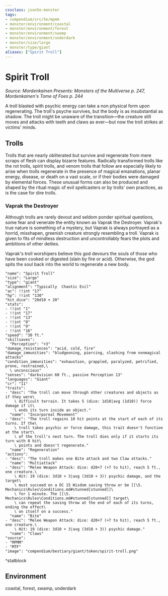 ```yaml
---
cssclass: json5e-monster
tags:
- compendium/src/5e/mpmm
- monster/environment/coastal
- monster/environment/forest
- monster/environment/swamp
- monster/environment/underdark
- monster/size/large
- monster/type/giant
aliases: ["Spirit Troll"]
---
```

# Spirit Troll
*Source: Mordenkainen Presents: Monsters of the Multiverse p. 247, Mordenkainen's Tome of Foes p. 244*  

A troll blasted with psychic energy can take a non physical form upon regenerating. The troll's psyche survives, but the body is as insubstantial as shadow. The troll might be unaware of the transition—the creature still moves and attacks with teeth and claws as ever—but now the troll strikes at victims' minds.

## Trolls

Trolls that are nearly obliterated but survive and regenerate from mere scraps of flesh can display bizarre features. Radically transformed trolls like the rot trolls, spirit trolls, and venom trolls that follow are especially likely to arise when trolls regenerate in the presence of magical emanations, planar energy, disease, or death on a vast scale, or if their bodies were damaged by elemental forces. These unusual forms can also be produced and shaped by the ritual magic of evil spellcasters or by trolls' own practices, as is the case for dire trolls.

### Vaprak the Destroyer

Although trolls are rarely devout and seldom ponder spiritual questions, some fear and venerate the entity known as Vaprak the Destroyer. Vaprak's true nature is something of a mystery, but Vaprak is always portrayed as a horrid, misshapen, greenish creature strongly resembling a troll. Vaprak is given to fits of mindless destruction and uncontrollably fears the plots and ambitions of other deities.

Vaprak's troll worshipers believe this god devours the souls of those who have been cooked or digested (slain by fire or acid). Otherwise, the god spits the soul back into the world to regenerate a new body.

```statblock
"name": "Spirit Troll"
"size": "Large"
"type": "giant"
"alignment": "Typically  Chaotic Evil"
"ac": !!int "17"
"hp": !!int "130"
"hit_dice": "20d10 + 20"
"stats":
- !!int "1"
- !!int "17"
- !!int "13"
- !!int "8"
- !!int "9"
- !!int "16"
"speed": "30 ft."
"skillsaves":
  "Perception": "+3"
"damage_resistances": "acid, cold, fire"
"damage_immunities": "bludgeoning, piercing, slashing from nonmagical attacks"
"condition_immunities": "exhaustion, grappled, paralyzed, petrified, prone, restrained,\
  \ unconscious"
"senses": "darkvision 60 ft., passive Perception 13"
"languages": "Giant"
"cr": "11"
"traits":
- "desc": "The troll can move through other creatures and objects as if they were\
    \ difficult terrain. It takes 5 (dice: 1d10|avg (1d10)) force damage if it\
    \ ends its turn inside an object."
  "name": "Incorporeal Movement"
- "desc": "The troll regains 10 hit points at the start of each of its turns. If the\
    \ troll takes psychic or force damage, this trait doesn't function at the start\
    \ of the troll's next turn. The troll dies only if it starts its turn with 0 hit\
    \ points and doesn't regenerate."
  "name": "Regeneration"
"actions":
- "desc": "The troll makes one Bite attack and two Claw attacks."
  "name": "Multiattack"
- "desc": "Melee Weapon Attack: dice: d20+7 (+7 to hit), reach 5 ft., one creature.\
    \ Hit: 19 (dice: 3d10 + 3|avg (3d10 + 3)) psychic damage, and the target\
    \ must succeed on a DC 15 Wisdom saving throw or be [[\5. Mechanics\Rules\Conditions.md#stunned|stunned]]\
    \ for 1 minute. The [[\5. Mechanics\Rules\Conditions.md#stunned|stunned]] target\
    \ can repeat the saving throw at the end of each of its turns, ending the effect\
    \ on itself on a success."
  "name": "Bite"
- "desc": "Melee Weapon Attack: dice: d20+7 (+7 to hit), reach 5 ft., one creature.\
    \ Hit: 19 (dice: 3d10 + 3|avg (3d10 + 3)) psychic damage."
  "name": "Claws"
"source":
- "MPMM"
- "MTF"
"image": "compendium/bestiary/giant/token/spirit-troll.png"
```
^statblock

## Environment

coastal, forest, swamp, underdark